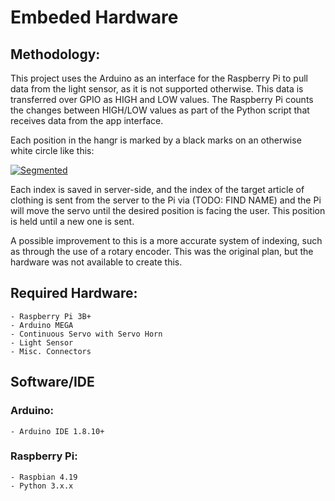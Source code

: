 # Embeded Hardware

## Methodology:
This project uses the Arduino as an interface for the Raspberry Pi to pull data from the light sensor, as it is not supported otherwise. 
This data is transferred over GPIO as HIGH and LOW values. The Raspberry Pi counts the changes between HIGH/LOW values as part of the Python script that receives data from the app interface. 

Each position in the hangr is marked by a black marks on an otherwise white circle like this:

[![Segmented](https://etc.usf.edu/clipart/74300/74344/74344_pie_4-8b_sm.gif)](https://etc.usf.edu/clipart/74300/74344/74344_pie_4-8b_sm.gif)

Each index is saved in server-side, and the index of the target article of clothing is sent from the server to the Pi via (TODO: FIND NAME) and the Pi will move the servo until the desired position is facing the user. This position is held until a new one is sent. 

A possible improvement to this is a more accurate system of indexing, such as through the use of a rotary encoder. This was the original plan, but the hardware was not available to create this. 


## Required Hardware:
    - Raspberry Pi 3B+
    - Arduino MEGA
    - Continuous Servo with Servo Horn
    - Light Sensor
    - Misc. Connectors
    
 ## Software/IDE
 
 ### Arduino:
    - Arduino IDE 1.8.10+
    
 ### Raspberry Pi:
    - Raspbian 4.19 
    - Python 3.x.x 

